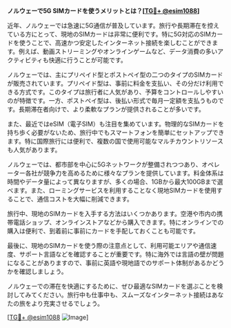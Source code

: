 **ノルウェーで5G SIMカードを使うメリットとは？[[TG💪+ @esim1088](https://t.me/s/esim1088)]**

近年、ノルウェーでは急速に5G通信が普及しています。旅行や長期滞在を控えている方にとって、現地のSIMカードは非常に便利です。特に5G対応のSIMカードを使うことで、高速かつ安定したインターネット接続を楽しむことができます。例えば、動画ストリーミングやオンラインゲームなど、データ消費の多いアクティビティも快適に行うことが可能です。

ノルウェーでは、主にプリペイド型とポストペイ型の二つのタイプのSIMカードが販売されています。プリペイド型は、事前に料金を支払い、その分だけ利用できる方式です。このタイプは旅行者に人気があり、予算をコントロールしやすいのが特徴です。一方、ポストペイ型は、後払い形式で毎月一定額を支払うものです。長期滞在者向けで、より柔軟なプランが提供されることが多いです。

また、最近ではeSIM（電子SIM）も注目を集めています。物理的なSIMカードを持ち歩く必要がないため、旅行中でもスマートフォンを簡単にセットアップできます。特に国際旅行には便利で、複数の国で使用可能なマルチカウントリソースも人気があります。

ノルウェーでは、都市部を中心に5Gネットワークが整備されつつあり、オペレーター各社が競争力を高めるために様々なプランを提供しています。料金体系は時間やデータ量によって異なりますが、多くの場合、1GBから最大100GBまで選べます。また、ローミングサービスを利用することなく現地SIMカードを使用することで、通信コストを大幅に削減できます。

旅行中、現地のSIMカードを入手する方法はいくつかあります。空港や市内の携帯電話ショップ、オンラインストアなどから購入できます。特にオンラインでの購入は便利で、到着前に事前にカードを手配しておくことも可能です。

最後に、現地のSIMカードを使う際の注意点として、利用可能エリアや通信速度、サポート言語などを確認することが重要です。特に海外では言語の壁が問題になることがありますので、事前に英語や現地語でのサポート体制があるかどうかを確認しましょう。

ノルウェーでの滞在を快適にするために、ぜひ最適なSIMカードを選ぶことを検討してみてください。旅行中も仕事中も、スムーズなインターネット接続はあなたの旅をより充実させるでしょう。

[[TG💪+ @esim1088](https://t.me/s/esim1088) ![Image](https://i.postimg.cc/Y0z9fWf4/image.png)]